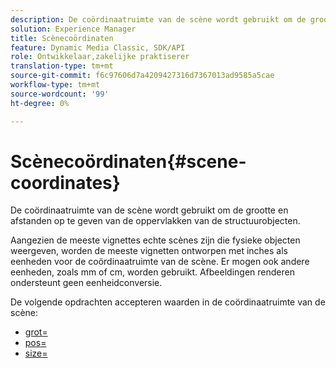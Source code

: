 ```yaml
---
description: De coördinaatruimte van de scène wordt gebruikt om de grootte en afstanden op te geven van de oppervlakken van de structuurobjecten.
solution: Experience Manager
title: Scènecoördinaten
feature: Dynamic Media Classic, SDK/API
role: Ontwikkelaar,zakelijke praktiserer
translation-type: tm+mt
source-git-commit: f6c97606d7a4209427316d7367013ad9585a5cae
workflow-type: tm+mt
source-wordcount: '99'
ht-degree: 0%

---
```



# Scènecoördinaten{#scene-coordinates}

De coördinaatruimte van de scène wordt gebruikt om de grootte en afstanden op te geven van de oppervlakken van de structuurobjecten.

Aangezien de meeste vignettes echte scènes zijn die fysieke objecten weergeven, worden de meeste vignetten ontworpen met inches als eenheden voor de coördinaatruimte van de scène. Er mogen ook andere eenheden, zoals mm of cm, worden gebruikt. Afbeeldingen renderen ondersteunt geen eenheidconversie.

De volgende opdrachten accepteren waarden in de coördinaatruimte van de scène:

* [grot=](../../../../../../ir-api/http-protocol/image-rendering-api-ref/c-ir-http-protocol-ref/c-ir-http-protocol-command-reference/r-ir-grout.md#reference-73651cbbbc344adba2626ef950d3672a)
* [pos=](../../../../../../ir-api/http-protocol/image-rendering-api-ref/c-ir-http-protocol-ref/c-ir-http-protocol-command-reference/r-ir-pos.md#reference-22c10904a0ce4c8bb41c2c78104221b8)
* [size=](../../../../../../ir-api/http-protocol/image-rendering-api-ref/c-ir-http-protocol-ref/c-ir-http-protocol-command-reference/r-ir-http-size.md#reference-1220d6fbcde4479aba91de7adacdc988)

